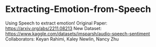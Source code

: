 # Extracting-Emotion-from-Speech
Using Speech to extract emotion!
Original Paper: https://arxiv.org/abs/2211.08213
New Dataset: https://www.kaggle.com/datasets/imsparsh/audio-speech-sentiment
Collaborators: Keyan Rahimi, Kaley Newlin, Nancy Zhu
